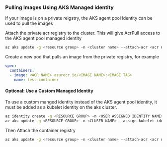 ### Pulling Images Using AKS Managed identity
If your image is on a private reigstry, the AKS agent pool identity can be used to pull the images

Attach the private acr registry to the cluster. This will give AcrPull access to the AKS agent pool managed identity
```bash
az aks update -g <resource group> -n <cluster name> --attach-acr <acr name>
```

Create a new pod that pulls an image from the private registry, for example
```yaml
spec:
  containers:
  - image: <ACR NAME>.azurecr.io/<IMAGE NAME>:<IMAGE TAG>
    name: test-container
```

#### Optional: Use a Custom Managed Identity
To use a custom manged identity instead of the AKS agent pool identity, it must be added as a kubelet identity on the aks cluster.
```bash
az identity create -g <RESOURCE GROUP> -n <USER ASSIGNED IDENTITY NAME>
az aks update -g <RESOURCE GROUP> -n <CLUSER NAME> --assign-kubelet-identity <USER ASSIGNED IDENTITY URI>
```

Then Attach the container registry 
```bash
az aks update -g <resource group> -n <cluster name> --attach-acr <acr name>
```

